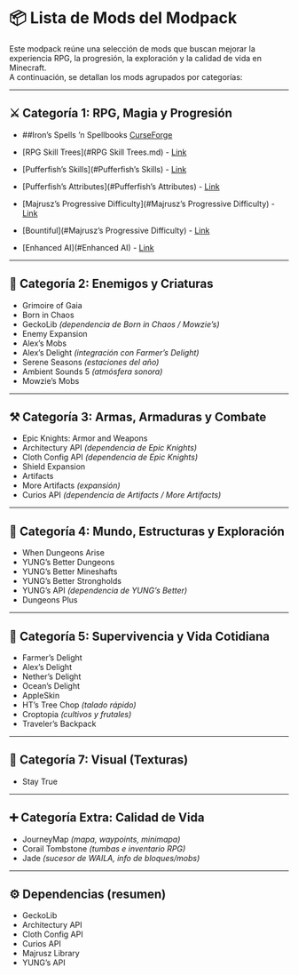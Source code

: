 
# 📦 Lista de Mods del Modpack

Este modpack reúne una selección de mods que buscan mejorar la experiencia RPG, la progresión, la exploración y la calidad de vida en Minecraft.  
A continuación, se detallan los mods agrupados por categorías:

---

## ⚔️ Categoría 1: RPG, Magia y Progresión
- ##Iron’s Spells ’n Spellbooks
  [CurseForge](https://www.curseforge.com/minecraft/mc-mods/irons-spells-n-spellbooks)
  
- [RPG Skill Trees](#RPG Skill Trees.md) - [Link](https://www.curseforge.com/minecraft/mc-mods/rpg-skill-trees)  
- [Pufferfish’s Skills](#Pufferfish’s Skills) - [Link](https://www.curseforge.com/minecraft/mc-mods/puffish-skills)  
- [Pufferfish’s Attributes](#Pufferfish’s Attributes) - [Link](https://www.curseforge.com/minecraft/mc-mods/puffish-attributes)  
- [Majrusz’s Progressive Difficulty](#Majrusz’s Progressive Difficulty) - [Link](https://www.curseforge.com/minecraft/mc-mods/majruszs-progressive-difficulty)   
- [Bountiful](#Majrusz’s Progressive Difficulty) - [Link](https://www.curseforge.com/minecraft/mc-mods/bountiful) 
- [Enhanced AI](#Enhanced AI) - [Link](https://www.curseforge.com/minecraft/mc-mods/enhanced-ai)  

---

## 👹 Categoría 2: Enemigos y Criaturas
- Grimoire of Gaia  
- Born in Chaos  
- GeckoLib *(dependencia de Born in Chaos / Mowzie’s)*  
- Enemy Expansion  
- Alex’s Mobs  
- Alex’s Delight *(integración con Farmer’s Delight)*  
- Serene Seasons *(estaciones del año)*  
- Ambient Sounds 5 *(atmósfera sonora)*  
- Mowzie’s Mobs  

---

## ⚒️ Categoría 3: Armas, Armaduras y Combate
- Epic Knights: Armor and Weapons  
- Architectury API *(dependencia de Epic Knights)*  
- Cloth Config API *(dependencia de Epic Knights)*  
- Shield Expansion  
- Artifacts  
- More Artifacts *(expansión)*  
- Curios API *(dependencia de Artifacts / More Artifacts)*  

---

## 🏰 Categoría 4: Mundo, Estructuras y Exploración
- When Dungeons Arise  
- YUNG’s Better Dungeons  
- YUNG’s Better Mineshafts  
- YUNG’s Better Strongholds  
- YUNG’s API *(dependencia de YUNG’s Better)*  
- Dungeons Plus  

---

## 🌱 Categoría 5: Supervivencia y Vida Cotidiana
- Farmer’s Delight  
- Alex’s Delight  
- Nether’s Delight  
- Ocean’s Delight  
- AppleSkin  
- HT’s Tree Chop *(talado rápido)*  
- Croptopia *(cultivos y frutales)*  
- Traveler’s Backpack  

---

## 🎨 Categoría 7: Visual (Texturas)
- Stay True

---

## ➕ Categoría Extra: Calidad de Vida
- JourneyMap *(mapa, waypoints, minimapa)*  
- Corail Tombstone *(tumbas e inventario RPG)*  
- Jade *(sucesor de WAILA, info de bloques/mobs)*  

---

## ⚙️ Dependencias (resumen)
- GeckoLib  
- Architectury API  
- Cloth Config API  
- Curios API  
- Majrusz Library  
- YUNG’s API  
